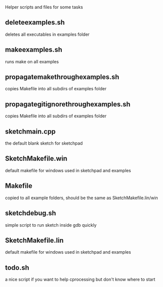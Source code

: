 Helper scripts and files for some tasks

deleteexamples.sh     
---
deletes all executables in examples folder


makeexamples.sh  
---
runs make on all examples


propagatemakethroughexamples.sh  
---
copies Makefile into all subdirs of examples folder


propagategitignorethroughexamples.sh  
---
copies Makefile into all subdirs of examples folder


sketchmain.cpp      
---
the default blank sketch for sketchpad


SketchMakefile.win
---
default makefile for windows used in sketchpad and examples


Makefile         
---
copied to all example folders, should be the same as SketchMakefile.lin/win


sketchdebug.sh 
---
simple script to run sketch inside gdb quickly


SketchMakefile.lin  
---
default makefile for windows used in sketchpad and examples


todo.sh
---
a nice script if you want to help cprocessing but don't know where to start
